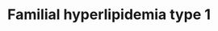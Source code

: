 ---
annotations:
- type: Disease Ontology
  value: familial GPIHBP1 deficiency
- type: Disease Ontology
  value: familial lipase maturation factor 1 deficiency
- type: Disease Ontology
  value: familial chylomicronemia due to inhibition of lipoprotein lipase activity
- type: Disease Ontology
  value: familial lipoprotein lipase deficiency
- type: Pathway Ontology
  value: disease pathway
- type: Disease Ontology
  value: familial apolipoprotein C-II deficiency
- type: Disease Ontology
  value: familial hyperlipidemia
- type: Disease Ontology
  value: familial chylomicronemia syndrome
authors:
- UlasBabayigit
- Fehrhart
description: Familial hyperlipidemias are classified according to the Fredrickson
  classification. Type 1 of this classification is linked to a decrease of LPL, either
  through mutations on the gene itself or because of other factors. LPL hydrolyzed
  triglycerides in chylomicrons and in very low-density lipoproteins. Type 1 familial
  hyperlipidemia shows an increase of chylomicrons. LPL normally hydrolizes these
  chylomicrons into chylomicron remnants. However, mutations in LPL have been shown
  to be the cause of the first form of type 1 hyperlipidemia. In tissue, LMF1 causes
  proper folding and assembly of LPL, which is stabalized by Sel1L. LPL is then transported
  to the endothelial cell surface of the capillary lumen, where it binds to GPIHBP1.
  APOC2 is essential for LPL activation, which is stabalized by APOA5. Studies have
  found another form of LPL activity, but with an increased amount of LPL inhibitors.
  These inhibitors are ANGPTL3,4 and 8. Which of these are inhibiting LPL depends
  on the tissue the LPL is in.
last-edited: 2021-11-30
organisms:
- Homo sapiens
redirect_from:
- /index.php/Pathway:WP5108
- /instance/WP5108
schema-jsonld:
- '@context': https://schema.org/
  '@id': https://wikipathways.github.io/pathways/WP5108.html
  '@type': Dataset
  creator:
    '@type': Organization
    name: WikiPathways
  description: Familial hyperlipidemias are classified according to the Fredrickson
    classification. Type 1 of this classification is linked to a decrease of LPL,
    either through mutations on the gene itself or because of other factors. LPL hydrolyzed
    triglycerides in chylomicrons and in very low-density lipoproteins. Type 1 familial
    hyperlipidemia shows an increase of chylomicrons. LPL normally hydrolizes these
    chylomicrons into chylomicron remnants. However, mutations in LPL have been shown
    to be the cause of the first form of type 1 hyperlipidemia. In tissue, LMF1 causes
    proper folding and assembly of LPL, which is stabalized by Sel1L. LPL is then
    transported to the endothelial cell surface of the capillary lumen, where it binds
    to GPIHBP1. APOC2 is essential for LPL activation, which is stabalized by APOA5.
    Studies have found another form of LPL activity, but with an increased amount
    of LPL inhibitors. These inhibitors are ANGPTL3,4 and 8. Which of these are inhibiting
    LPL depends on the tissue the LPL is in.
  keywords:
  - ''
  - Familial GPIHBP1 deficiency
  - LDLR
  - HDL
  - LMF1
  - Familial apolipoprotein C-II deficiency
  - LCAT
  - Chylomicron remnant
  - 'Familial chylomicronemia '
  - Cholesterol
  - PLTP
  - Lipoprotein
  - Triglyceride
  - CETP
  - IDL
  - LPL
  - Chylomicron
  - VLDL
  - LDL
  - APOC2
  - 'lipoprotein lipase '
  - 'due to inhibition of '
  - Familial hyperlipidemia
  - Phospholipid
  - ANGPTL3
  - APOA2
  - APOA4
  - 'Familial lipase maturation '
  - factor 1 deficiency
  - LRP1
  - ANGPTL8
  - GPIHBP1
  - APOA1
  - LIPC
  - ANGPTL4
  - APOA5
  - SEL1L
  - Familial lipoprotein lipase deficiency
  - activity
  license: CC0
  name: Familial  hyperlipidemia type 1
seo: CreativeWork
title: Familial  hyperlipidemia type 1
wpid: WP5108
---